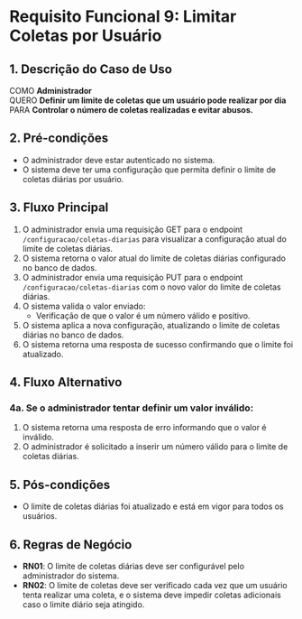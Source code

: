 # Requisito Funcional 9: Limitar Coletas por Usuário

## 1. Descrição do Caso de Uso
COMO **Administrador**  
QUERO **Definir um limite de coletas que um usuário pode realizar por dia**  
PARA **Controlar o número de coletas realizadas e evitar abusos.**

## 2. Pré-condições
- O administrador deve estar autenticado no sistema.
- O sistema deve ter uma configuração que permita definir o limite de coletas diárias por usuário.

## 3. Fluxo Principal
1. O administrador envia uma requisição GET para o endpoint `/configuracao/coletas-diarias` para visualizar a configuração atual do limite de coletas diárias.
2. O sistema retorna o valor atual do limite de coletas diárias configurado no banco de dados.
3. O administrador envia uma requisição PUT para o endpoint `/configuracao/coletas-diarias` com o novo valor do limite de coletas diárias.
4. O sistema valida o valor enviado:
    - Verificação de que o valor é um número válido e positivo.
5. O sistema aplica a nova configuração, atualizando o limite de coletas diárias no banco de dados.
6. O sistema retorna uma resposta de sucesso confirmando que o limite foi atualizado.

## 4. Fluxo Alternativo

### 4a. Se o administrador tentar definir um valor inválido:
1. O sistema retorna uma resposta de erro informando que o valor é inválido.
2. O administrador é solicitado a inserir um número válido para o limite de coletas diárias.

## 5. Pós-condições
- O limite de coletas diárias foi atualizado e está em vigor para todos os usuários.

## 6. Regras de Negócio
- **RN01**: O limite de coletas diárias deve ser configurável pelo administrador do sistema.
- **RN02**: O limite de coletas deve ser verificado cada vez que um usuário tenta realizar uma coleta, e o sistema deve impedir coletas adicionais caso o limite diário seja atingido.